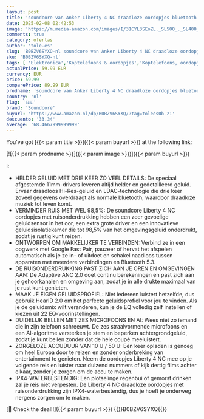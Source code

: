 ```yaml
---
layout: post
title: 'soundcore van Anker Liberty 4 NC draadloze oordopjes bluetooth met 98 5% ruisonderdrukking  adaptieve ruisonderdrukking voor oren en omgeving  Hi-Res-geluid  50u-accu  draadloos opladen  Bluetooth 5.3'
date: 2025-02-08 02:42:53
image: 'https://m.media-amazon.com/images/I/31CYL3SEoZL._SL500_._SL400_.jpg'
comments: true
category: ofertas
author: 'tole.es'
slug: 'B0BZV6SYXQ-nl soundcore van Anker Liberty 4 NC draadloze oordopjes...'
sku: 'B0BZV6SYXQ-nl'
tags: [ 'Elektronica','Koptelefoons & oordopjes','Koptelefoons, oordopjes & accessoires','Oordopjes','soundcore','🇳🇱', ]
actualPrice: 59.99 EUR
currency: EUR
price: 59.99
comparePrice: 89.99 EUR
prodname: 'soundcore van Anker Liberty 4 NC draadloze oordopjes bluetooth met 98 5% ruisonderdrukking  adaptieve ruisonderdrukking voor oren en omgeving  Hi-Res-geluid  50u-accu  draadloos opladen  Bluetooth 5.3'
country: 'nl'
flag: '🇳🇱'
brand: 'Soundcore'
buyurl: 'https://www.amazon.nl/dp/B0BZV6SYXQ/?tag=tolees0b-21'
descuento: '33.34'
average: '68.4667999999999'
---
```


You've got [{{< param title >}}]({{< param buyurl >}}) at the following link:

[![{{< param prodname >}}]({{< param image >}})]({{< param buyurl >}})

ℹ️:

- HELDER GELUID MET DRIE KEER ZO VEEL DETAILS: De speciaal afgestemde 11mm-drivers leveren altijd helder en gedetailleerd geluid. Ervaar draadloos Hi-Res-geluid en LDAC-technologie die drie keer zoveel gegevens overdraagt als normale bluetooth, waardoor draadloze muziek tot leven komt.
- VERMINDER RUIS MET WEL 98,5%: De soundcore Liberty 4 NC oordopjes met ruisonderdrukking hebben een zeer gevoelige geluidsensor in het oor, een extra grote driver en een innovatieve geluidsisolatiekamer die tot 98,5% van het omgevingsgeluid onderdrukt, zodat je rustig kunt reizen.
- ONTWORPEN OM MAKKELIJKER TE VERBINDEN: Verbind ze in een oogwenk met Google Fast Pair, pauzeer of hervat het afspelen automatisch als je ze in- of uitdoet en schakel naadloos tussen apparaten met meerdere verbindingen en Bluetooth 5.3.
- DE RUISONDERDRUKKING PAST ZICH AAN JE OREN EN OMGEVINGEN AAN: De Adaptive ANC 2.0 doet continu berekeningen en past zich aan je gehoorkanalen en omgeving aan, zodat je in alle drukte maximaal van je rust kunt genieten.
- MAAK JE EIGEN GELUIDSPROFIEL: Niet iedereen luistert hetzelfde, dus gebruik HearID 2.0 om het perfecte geluidsprofiel voor jou te vinden. Als je de geluidsmix wilt veranderen, kun je de EQ volledig zelf instellen of kiezen uit 22 EQ-voorinstellingen.
- DUIDELIJK BELLEN MET ZES MICROFOONS EN AI: Wees niet zo iemand die in zijn telefoon schreeuwt. De zes straalvormende microfoons en een AI-algoritme versterken je stem en beperken achtergrondgeluid, zodat je kunt bellen zonder dat de hele coupé meeluistert.
- ZORGELOZE ACCUDUUR VAN 10 U / 50 U: Eén keer opladen is genoeg om heel Europa door te reizen en zonder onderbreking van entertainment te genieten. Neem de oordopjes Liberty 4 NC mee op je volgende reis en luister naar duizend nummers of kijk dertig films achter elkaar, zonder je zorgen om de accu te maken.
- IPX4-WATERBESTENDIG: Een plotselinge regenbui of gemorst drinken zal je reis niet verpesten. De Liberty 4 NC draadloze oordopjes met ruisonderdrukking zijn IPX4-waterbestendig, dus je hoeft je onderweg nergens zorgen om te maken.

[🛒 Check the deal!!]({{< param buyurl >}})
{{<world>}}B0BZV6SYXQ{{</world>}}
